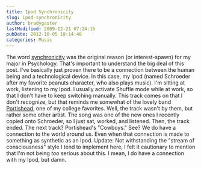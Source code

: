 ```yaml
---
title: Ipod Synchronicity
slug: ipod-synchronicity
author: bradygaster
lastModified: 2009-12-21 07:24:16
pubDate: 2012-10-05 18:14:48
categories: Music
---
```


The word
<a href="http://en.wikipedia.org/wiki/Synchronicity">synchronicity</a>  was the original reason (or interest-spawn) for my major in Psychology. That&apos;s important to understand the big deal of this post. I&apos;ve basically just proven there to be a connection between the human being and a technological device.
In this case, my Ipod (named Schroeder after my favorite peanuts character, who also plays music). I&apos;m sitting at work, listening to my Ipod. I usually activate Shuffle mode while at work, so that I don&apos;t have to keep switching manually. This track comes
on that I don&apos;t recognize, but that reminds me somewhat of the lovely band
<a href="http://www.portishead.co.uk">Portishead</a>, one of my college favorites. Well, the track wasn&apos;t by them, but rather some other artist. The song was one of the new ones I recently copied onto Schroeder, so I just sat, worked, and listened. Then, the track ended. The next track? Portishead&apos;s
&quot;Cowboys.&quot; See? We do have a connection to the world around us. Even when that connection is made to something as synthetic as an Ipod. Update: Not withstanding the &quot;stream of consciousness&quot; style I tend to implement here, I felt it cautionary to mention
that I&apos;m not being <em>too</em>  serious about this. I mean, I do have a connection with my Ipod, but damn.
